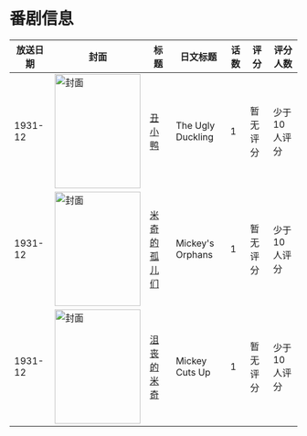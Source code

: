 # 番剧信息

|放送日期|封面|标题|日文标题|话数|评分|评分人数|
|---|---|---|---|---|---|---|
|1931-12|<img src="//lain.bgm.tv/pic/cover/c/31/b0/149225_quR2p.jpg" alt="封面" style="width:150px;height:200px;object-fit:cover;">|[丑小鸭](https://bangumi.tv/subject/149225)|The Ugly Duckling|1|暂无评分|少于10人评分|
|1931-12|<img src="//lain.bgm.tv/pic/cover/c/94/2a/133730_J14za.jpg" alt="封面" style="width:150px;height:200px;object-fit:cover;">|[米奇的孤儿们](https://bangumi.tv/subject/133730)|Mickey's Orphans|1|暂无评分|少于10人评分|
|1931-12|<img src="//lain.bgm.tv/pic/cover/c/06/80/133729_ifnlK.jpg" alt="封面" style="width:150px;height:200px;object-fit:cover;">|[沮丧的米奇](https://bangumi.tv/subject/133729)|Mickey Cuts Up|1|暂无评分|少于10人评分|
